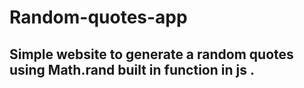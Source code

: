# Random-quotes-app

## Simple website to generate a random quotes using **Math.rand** built in function in js .
